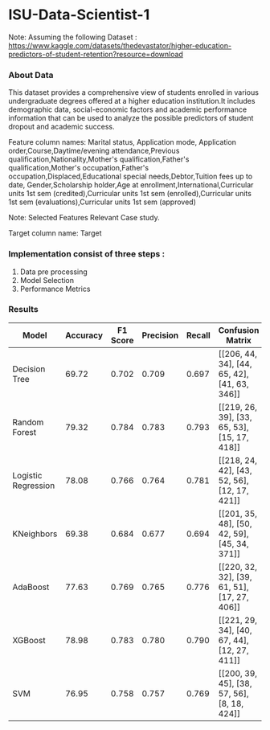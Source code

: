 # ISU-Data-Scientist-1

Note: Assuming the following Dataset : https://www.kaggle.com/datasets/thedevastator/higher-education-predictors-of-student-retention?resource=download

### About Data

This dataset provides a comprehensive view of students enrolled in various undergraduate degrees offered at a higher education institution.It includes demographic data, social-economic factors and academic performance information that can be used to analyze the possible predictors of student dropout and academic success. 

Feature column names: Marital status, Application mode, Application order,Course,Daytime/evening attendance,Previous qualification,Nationality,Mother's qualification,Father's qualification,Mother's occupation,Father's occupation,Displaced,Educational special needs,Debtor,Tuition fees up to date,
Gender,Scholarship holder,Age at enrollment,International,Curricular units 1st sem (credited),Curricular units 1st sem (enrolled),Curricular units 1st sem (evaluations),Curricular units 1st sem (approved)

Note: Selected Features Relevant Case study.

Target column name: Target

### Implementation consist of three steps :

1) Data pre processing
2) Model Selection
3) Performance Metrics

### Results 

| Model               | Accuracy  | F1 Score | Precision | Recall   | Confusion Matrix                             |
|---------------------|-----------|----------|-----------|----------|---------------------------------------------|
| Decision Tree       | 69.72     | 0.702    | 0.709     | 0.697    | [[206, 44, 34], [44, 65, 42], [41, 63, 346]] |
| Random Forest       | 79.32     | 0.784    | 0.783     | 0.793    | [[219, 26, 39], [33, 65, 53], [15, 17, 418]] |
| Logistic Regression| 78.08     | 0.766    | 0.764     | 0.781    | [[218, 24, 42], [43, 52, 56], [12, 17, 421]] |
| KNeighbors          | 69.38     | 0.684    | 0.677     | 0.694    | [[201, 35, 48], [50, 42, 59], [45, 34, 371]] |
| AdaBoost            | 77.63     | 0.769    | 0.765     | 0.776    | [[220, 32, 32], [39, 61, 51], [17, 27, 406]] |
| XGBoost             | 78.98     | 0.783    | 0.780     | 0.790    | [[221, 29, 34], [40, 67, 44], [12, 27, 411]] |
| SVM                 | 76.95     | 0.758    | 0.757     | 0.769    | [[200, 39, 45], [38, 57, 56], [8, 18, 424]]  |
